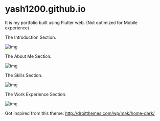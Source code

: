 # yash1200.github.io

It is my portfolio built using Flutter web. (Not optimized for Mobile experience)

The Introduction Section.

![img](https://i.imgur.com/HipX0jF.png)

The About Me Section.

![img](https://i.imgur.com/PWCFKuY.png)

The Skills Section.

![img](https://i.imgur.com/1QOt01H.png)

The Work Experience Section.

![img](https://i.imgur.com/GDzFCbD.png)

Got inspired from this theme: http://droitthemes.com/wp/mak/home-dark/
